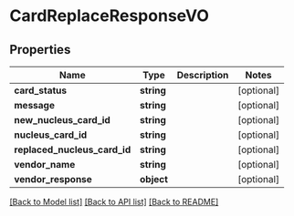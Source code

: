 # CardReplaceResponseVO

## Properties
Name | Type | Description | Notes
------------ | ------------- | ------------- | -------------
**card_status** | **string** |  | [optional] 
**message** | **string** |  | [optional] 
**new_nucleus_card_id** | **string** |  | [optional] 
**nucleus_card_id** | **string** |  | [optional] 
**replaced_nucleus_card_id** | **string** |  | [optional] 
**vendor_name** | **string** |  | [optional] 
**vendor_response** | **object** |  | [optional] 

[[Back to Model list]](../README.md#documentation-for-models) [[Back to API list]](../README.md#documentation-for-api-endpoints) [[Back to README]](../README.md)


